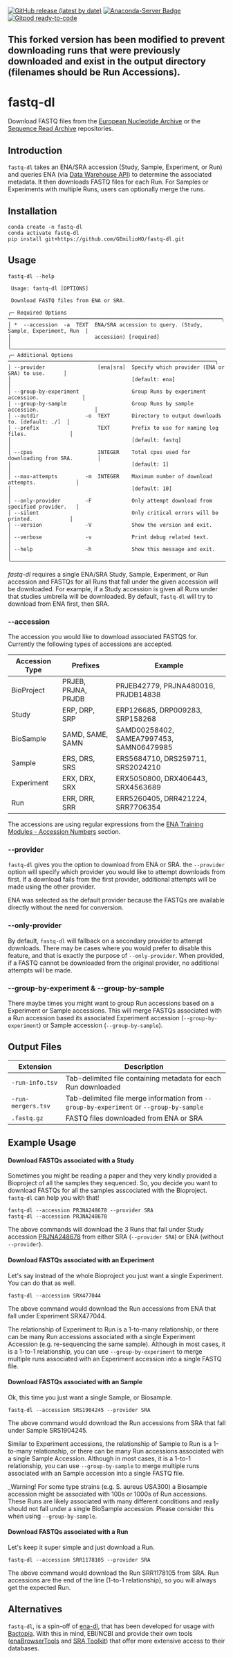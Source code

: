 [![GitHub release (latest by date)](https://img.shields.io/github/v/release/rpetit3/fastq-dl)](https://github.com/bactopia/rpetit3/fastq-dl)
[![Anaconda-Server Badge](https://anaconda.org/bioconda/fastq-dl/badges/downloads.svg)](https://anaconda.org/bioconda/fastq-dl)
[![Gitpod ready-to-code](https://img.shields.io/badge/Gitpod-ready--to--code-908a85?logo=gitpod)](https://gitpod.io/#https://github.com/rpetit3/fastq-dl)

## This forked version has been modified to prevent downloading runs that were previously downloaded and exist in the output directory (filenames should be Run Accessions).

# fastq-dl

Download FASTQ files from the [European Nucleotide Archive](https://www.ebi.ac.uk/ena) or the
[Sequence Read Archive](https://www.ncbi.nlm.nih.gov/sra) repositories.

## Introduction

`fastq-dl` takes an ENA/SRA accession (Study, Sample, Experiment, or Run) and queries ENA (via
[Data Warehouse API](https://www.ebi.ac.uk/ena/browse/search-rest)) to determine the associated
metadata. It then downloads FASTQ files for each Run. For Samples or Experiments with multiple
Runs, users can optionally merge the runs.

## Installation

```{bash}
conda create -n fastq-dl
conda activate fastq-dl
pip install git+https://github.com/GEmilioHO/fastq-dl.git
```

## Usage

```{bash}
fastq-dl --help
                                                                                          
 Usage: fastq-dl [OPTIONS]                                                                
                                                                                          
 Download FASTQ files from ENA or SRA.                                                    
                                                                                          
╭─ Required Options ─────────────────────────────────────────────────────────────────────╮
│ *  --accession  -a  TEXT  ENA/SRA accession to query. (Study, Sample, Experiment, Run  │
│                           accession) [required]                                        │
╰────────────────────────────────────────────────────────────────────────────────────────╯
╭─ Additional Options ───────────────────────────────────────────────────────────────────╮
│ --provider                 [ena|sra]  Specify which provider (ENA or SRA) to use.      │
│                                       [default: ena]                                   │
│ --group-by-experiment                 Group Runs by experiment accession.              │
│ --group-by-sample                     Group Runs by sample accession.                  │
│ --outdir               -o  TEXT       Directory to output downloads to. [default: ./]  │
│ --prefix                   TEXT       Prefix to use for naming log files.              │
│                                       [default: fastq]                                 │
│ --cpus                     INTEGER    Total cpus used for downloading from SRA.        │
│                                       [default: 1]                                     │
│ --max-attempts         -m  INTEGER    Maximum number of download attempts.             │
│                                       [default: 10]                                    │
│ --only-provider        -F             Only attempt download from specified provider.   │
│ --silent                              Only critical errors will be printed.            │
│ --version              -V             Show the version and exit.                       │
│ --verbose              -v             Print debug related text.                        │
│ --help                 -h             Show this message and exit.                      │
╰────────────────────────────────────────────────────────────────────────────────────────╯
```

*fastq-dl* requires a single ENA/SRA Study, Sample, Experiment, or Run accession and FASTQs
for all Runs that fall under the given accession will be downloaded. For example, if a Study
accession is given all Runs under that studies umbrella will be downloaded. By default, 
`fastq-dl` will try to download from ENA first, then SRA.

### --accession

The accession you would like to download associated FASTQS for. Currently the following types
of accessions are accepted.

| Accession Type | Prefixes            | Example                                  |
|----------------|---------------------|------------------------------------------|
| BioProject     | PRJEB, PRJNA, PRJDB | PRJEB42779, PRJNA480016, PRJDB14838      |
| Study          | ERP, DRP, SRP       | ERP126685, DRP009283, SRP158268          |
| BioSample      | SAMD, SAME, SAMN    | SAMD00258402, SAMEA7997453, SAMN06479985 |
| Sample         | ERS, DRS, SRS       | ERS5684710, DRS259711, SRS2024210        |
| Experiment     | ERX, DRX, SRX       | ERX5050800, DRX406443, SRX4563689        |
| Run            | ERR, DRR, SRR       | ERR5260405, DRR421224, SRR7706354        |

The accessions are using regular expressions from the [ENA Training Modules - Accession Numbers](https://ena-docs.readthedocs.io/en/latest/submit/general-guide/accessions.html#accession-numbers) section.

### --provider

`fastq-dl` gives you the option to download from ENA or SRA. the `--provider` option will
specify which provider you would like to attempt downloads from first. If a download fails
from the first provider, additional attempts will be made using the other provider.

ENA was selected as the default provider because the FASTQs are available directly without
the need for conversion.

### --only-provider

By default, `fastq-dl` will fallback on a secondary provider to attempt downloads. There
may be cases where you would prefer to disable this feature, and that is exactly the
purpose of `--only-provider`. When provided, if a FASTQ cannot be downloaded from the
original provider, no additional attempts will be made.

### --group-by-experiment & --group-by-sample

There maybe times you might want to group Run accessions based on a Experiment or Sample
accessions. This will merge FASTQs associated with a Run accession based its associated
Experiment accession (`--group-by-experiment`) or Sample accession (`--group-by-sample`).

## Output Files

| Extension          | Description                                                                              |
|--------------------|------------------------------------------------------------------------------------------|
| `-run-info.tsv`    | Tab-delimited file containing metadata for each Run downloaded                           |
| `-run-mergers.tsv` | Tab-delimited file merge information from `--group-by-experiment` or `--group-by-sample` |
| `.fastq.gz`        | FASTQ files downloaded from ENA or SRA                                                   |

## Example Usage

#### Download FASTQs associated with a Study

Sometimes you might be reading a paper and they very kindly provided a Bioproject of all
the samples they sequenced. So, you decide you want to download FASTQs for all the samples
asscociated with the Bioproject. `fastq-dl` can help you with that! 

```{bash}
fastq-dl --accession PRJNA248678 --provider SRA
fastq-dl --accession PRJNA248678
```

The above commands will download the 3 Runs that fall under Study accession [PRJNA248678](https://www.ebi.ac.uk/ena/browser/view/PRJNA248678)
from either SRA (`--provider SRA`) or ENA (without `--provider`).

#### Download FASTQs associated with an Experiment

Let's say instead of the whole Bioproject you just want a single Experiment. You can do
that as well.

```{bash}
fastq-dl --accession SRX477044
```

The above command would download the Run accessions from ENA that fall under Experiment SRX477044.

The relationship of Experiment to Run is a 1-to-many relationship, or there can be many Run accessions
associated with a single Experiment Accession (e.g. re-sequencing the same sample). Although in most
cases, it is a 1-to-1 relationship, you can use `--group-by-experiment` to merge multiple runs
associated with an Experiment accession into a single FASTQ file.

#### Download FASTQs associated with an Sample

Ok, this time you just want a single Sample, or Biosample.

```{bash}
fastq-dl --accession SRS1904245 --provider SRA
```

The above command would download the Run accessions from SRA that fall under Sample SRS1904245.

Similar to Experiment accessions, the relationship of Sample to Run is a 1-to-many relationship,
or there can be many Run accessions associated with a single Sample Accession. Although in most
cases, it is a 1-to-1 relationship, you can use `--group-by-sample` to merge multiple runs
associated with an Sample accession into a single FASTQ file.

_Warning! For some type strains (e.g. S. aureus USA300) a Biosample accession might be associated with
100s or 1000s of Run accessions. These Runs are likely associated with many different conditions and
really should not fall under a single BioSample accession. Please consider this when using
`--group-by-sample`.

#### Download FASTQs associated with a Run

Let's keep it super simple and just download a Run.

```
fastq-dl --accession SRR1178105 --provider SRA
```

The above command would download the Run SRR1178105 from SRA. Run accessions are the end of the
line (1-to-1 relationship), so you will always get the expected Run.

## Alternatives
`fastq-dl`, is a spin-off of [ena-dl](https://github.com/rpetit3/ena-dl), that has been developed for
usage with [Bactopia](https://github.com/bactopia/bactopia). With this in mind, EBI/NCBI and provide
their own tools ([enaBrowserTools](https://github.com/enasequence/enaBrowserTools) and
[SRA Toolkit](https://github.com/ncbi/sra-tools)) that offer more extensive access to their databases.
